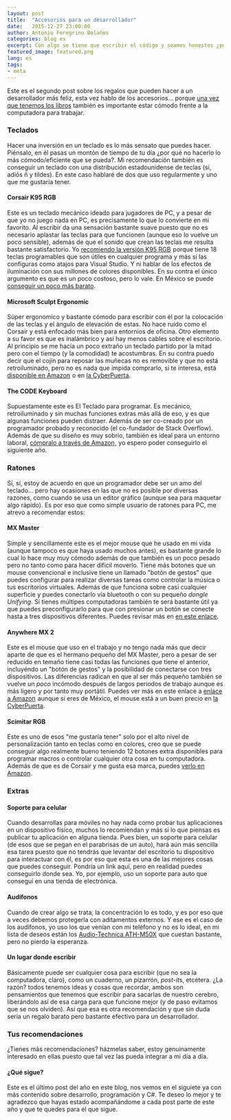 ```yaml
---
layout: post
title:  "Accesorios para un desarrollador"
date:   2015-12-27 23:00:00
author: Antonio Feregrino Bolaños
categories: blog es
excerpt: Con algo se tiene que escribir el código y seamos honestos ¿por qué no hacerlo de forma cómoda y eficiente? de eso se trata este post.
featured_image: featured.png
lang: es
tags:
- meta
---  
```

Este es el segundo post sobre los regalos que pueden hacer a un desarrollador más feliz, esta vez hablo de los accesorios... porque <a href="/post/fiestas-desarrolladoras-libros">una vez que tenemos los libros</a> también es importante estar cómodo frente a la computadora para trabajar.

### Teclados  
Hacer una inversión en un teclado es lo más sensato que puedes hacer. Piénsalo, en él pasas un montón de tiempo de tu día ¿por qué no hacerlo lo más cómodo/eficiente que se pueda?. Mi recomendación también es conseguir un teclado con una distribución estadounidense de teclas (sí, adiós ñ y tildes). En este caso hablaré de dos que uso regularmente y uno que me gustaría tener.  
  
#### Corsair K95 RGB  
Este es un teclado mecánico ideado para jugadores de PC, y a pesar de que yo no juego nada en PC, es precisamente lo que lo convierte en mi favorito. Al escribir da una sensación bastante suave puesto que no es necesario aplastar las teclas para que funcionen (aunque eso lo vuelve un poco sensible), además de que el sonido que crean las teclas me resulta bastante satisfactorio. Yo <a rel="nofollow" href="http://www.amazon.com.mx/gp/product/B014W1Z4S0/ref=as_li_tf_tl?ie=UTF8&camp=1789&creative=9325&creativeASIN=B014W1Z4S0&linkCode=as2&tag=thcgu02-20">recomiendo la versión K95 RGB</a><img src="http://ir-mx.amazon-adsystem.com/e/ir?t=thcgu02-20&l=am2&o=34&a=B014W1Z4S0" width="1" height="1" border="0" alt="" style="border:none !important; display:inline-block; margin:0px !important;" /> porque tiene 18 teclas programables que son útiles en cualquier programa y más si las configuras como atajos para Visual Studio. Y ni hablar de los efectos de iluminación con sus millones de colores disponibles. En su contra el único argumento es que es un poco costoso, pero lo vale. En México se puede <a rel="nofollow" href="http://www.pcaccesorios.com.mx/detalles_Teclado-Gamer-Corsair-Vengeance-K95-USB-Mecanico-MX-Red-Black-RGB-CH-9000082-NA-,3467,39,34.htm" target="_blank">conseguir un poco más barato</a>.

#### Microsoft Sculpt Ergonomic  
Súper ergonomico y bastante cómodo para escribir con él por la colocación de las teclas y el ángulo de elevación de estas. No hace ruido como el Corsair y está enfocado más bien para entornios de oficina. Otro elemento a su favor es que es inalámbrico y así hay menos cables sobre el escritorio. Al principio se me hacía un poco extraño un teclado partido por la mitad pero con el tiempo (y la comodidad) te acostumbras. En su contra puedo decir que el cojín para reposar las muñecas no es removible y que no está retroiluminado, pero no es nada que impida comprarlo, si te interesa, está <a rel="nofollow" href="http://www.amazon.com.mx/gp/product/B00TH8TCUK/ref=as_li_qf_sp_asin_tl?ie=UTF8&camp=1789&creative=9325&creativeASIN=B00TH8TCUK&linkCode=as2&tag=thcgu02-20">disponible en Amazon</a><img src="http://ir-mx.amazon-adsystem.com/e/ir?t=thcgu02-20&l=as2&o=34&a=B00TH8TCUK" width="1" height="1" border="0" alt="" style="border:none !important; margin:0px !important; display:inline-block;" /> o en <a href="http://www.cyberpuerta.mx/index.php?cl=details&anid=0b3d140a964ef74e93f7b63e542c6a88&gclid=CjwKEAiAtf6zBRDS0oCLrL37gFUSJACr2JYbdDmWIhRF37sazkI08X-7oyiT-vV_HSiYZP9BiUCJ4xoC0_7w_wcB" rel="nofollow" target="_blank">la CyberPuerta</a>.  
  
#### The CODE Keyboard  
Supuestamente este es El Teclado para programar. Es mecánico, retroiluminado y sin muchas funciones extras más allá de eso, y es que algunas funciones pueden distraer. Además de ser co-creado por un programador probado y reconocido (el co-fundador de Stack Overflow). Además de que su diseño es muy sobrio, también es ideal para un entorno laboral, <a rel="nofollow" href="http://www.amazon.com/gp/product/B00LV5P2N8/ref=as_li_tl?ie=UTF8&camp=1789&creative=9325&creativeASIN=B00LV5P2N8&linkCode=as2&tag=thcgu-20&linkId=ICZ3SKOG5S7X2RUW">cómpralo a través de Amazon</a><img src="http://ir-na.amazon-adsystem.com/e/ir?t=thcgu-20&l=as2&o=1&a=B00LV5P2N8" width="1" height="1" border="0" alt="" style="display:inline-block;border:none !important; margin:0px !important;" />, yo espero poder conseguirlo el siguiente año.  
  

### Ratones  
Sí, sí, estoy de acuerdo en que un programador debe ser un amo del teclado... pero hay ocasiones en las que no es posible por diversas razones, como cuando se usa un editor gráfico (aunque sea para maquetar algo rápido). Es por eso que como simple usuario de ratones para PC, me atrevo a recomendar estos:
  
#### MX Master
Simple y sencillamente este es el mejor mouse que he usado en mi vida (aunque tampoco es que haya usado muchos antes), es bastante grande lo cual lo hace muy muy cómodo además de que también es un poco pesado pero no tanto como para hacer dificil moverlo. Tiene más botones que un mouse convencional e inclusive tiene un llamado "botón de gestos" que puedes configurar para realizar diversas tareas como controlar la música o tus escritorios virtuales. Además de que funciona sobre casi cualquier superficie y puedes conectarlo vía bluetooth o con su pequeño *dongle Unifying*. Si tienes múltipes computadoras también te será bastante  útil ya que puedes preconfigurarlo para que con presionar un botón se conecte hasta a tres dispositivos diferentes. Puedes revisar más en <a rel="nofollow" href="http://www.amazon.com.mx/gp/product/B00TZR3WRM/ref=as_li_qf_sp_asin_tl?ie=UTF8&camp=1789&creative=9325&creativeASIN=B00TZR3WRM&linkCode=as2&tag=thcgu02-20">en este enlace</a><img src="http://ir-mx.amazon-adsystem.com/e/ir?t=thcgu02-20&l=as2&o=34&a=B00TZR3WRM" width="1" height="1" border="0" alt="" style="display: none;border:none !important; margin:0px !important;" />.
   
  
#### Anywhere MX 2  
Este es el mouse que uso en el trabajo y no tengo nada más que decir aparte de que es el hermano pequeño del MX Master, pero a pesar de ser reducido en temaño tiene casi todas las funciones que tiene el anterior, incluyéndo un "botón de gestos" y la posibilidad de conectarse con tres dispositivos. Las diferencias radican en que al ser más pequeño también se vuelve un *poco* incómodo después de largos periodos de trabajo aunque es más ligero y por tanto muy portátil. Puedes ver más en este enlace a <a rel="nofollow" href="http://www.amazon.com/gp/product/B00Y09IWGQ/ref=as_li_tl?ie=UTF8&camp=1789&creative=9325&creativeASIN=B00Y09IWGQ&linkCode=as2&tag=thcgu-20&linkId=6W6PFFIE3DCAZHJR">enlace a Amazon</a><img src="http://ir-na.amazon-adsystem.com/e/ir?t=thcgu-20&l=as2&o=1&a=B00Y09IWGQ" width="1" height="1" border="0" alt="" style="display:inline-block;border:none !important; margin:0px !important;" /> aunque si eres de México, el mouse está a un buen precio en <a href="http://www.cyberpuerta.mx/Computo-Hardware/Dispositivos-de-entrada/Mouse/Logitech-Mouse-Laser-MX-Anywhere-2-Inalambrico-1600DPI-Negro-Oro.html?force_sid=fd57ff119875d52099639e7ae5e6d28c" rel="nofollow" target="_blank">la CyberPuerta</a>.

  
#### Scimitar RGB  
Este es uno de esos "me gustaría tener" solo por el alto nivel de personalización tanto en teclas como en colores, creo que se puede conseguir algo realmente bueno teniendo 12 botones extra disponibles para programar macros o controlar cualquier otra cosa en tu computadora. Además de que es de Corsair y me gusta esa marca, puedes <a rel="nofollow" href="http://www.amazon.com.mx/gp/product/B013KK9JOO/ref=as_li_qf_sp_asin_tl?ie=UTF8&camp=1789&creative=9325&creativeASIN=B013KK9JOO&linkCode=as2&tag=thcgu02-20">verlo en Amazon</a><img src="http://ir-mx.amazon-adsystem.com/e/ir?t=thcgu02-20&l=as2&o=34&a=B013KK9JOO" width="1" height="1" border="0" alt="" style="border:none !important; margin:0px !important; display:inline-block;" />.

### Extras  
  
#### Soporte para celular  
Cuando desarrollas para móviles no hay nada como probar tus aplicaciones en un dispositivo físico, muchos lo recomiendan y más si lo que piensas es publicar tu aplicación en alguna tienda. Pues bien, un soporte para celular (de esos que se pegan en el parabrisas de un auto), hará aún más sencilla esa tarea puesto que no tendrás que levantar del escritorio tu dispositivo para interactuar con él, es por eso que esta es una de las mejores cosas que puedes conseguir. Pondría un link aquí, pero en realidad puedes conseguirlo donde sea. Yo, por ejemplo, uso un soporte para auto que conseguí en una tienda de electrónica.
  
#### Audífonos  
Cuando de crear algo se trata, la concentración lo es todo, y es por eso que a veces debemos protegerla con aditamentos externos. Y ese es el caso de los audífonos, yo uso los que venían con mi teléfono y no es lo ideal, en mi lista de deseos están los <a rel="nofollow" href="http://www.amazon.com.mx/gp/product/B00HVLUR86/ref=as_li_qf_sp_asin_tl?ie=UTF8&camp=1789&creative=9325&creativeASIN=B00HVLUR86&linkCode=as2&tag=thcgu02-20">Audio-Technica ATH-M50X</a><img src="http://ir-mx.amazon-adsystem.com/e/ir?t=thcgu02-20&l=as2&o=34&a=B00HVLUR86" width="1" height="1" border="0" alt="" style="border:none !important; margin:0px !important; display:inline-block;" /> que cuestan bastante, pero no pierdo la esperanza.  
  
#### Un lugar donde escribir    
Básicamente puede ser cualquier cosa para escribir (que no sea la computadora, claro), como un cuaderno, un pizarrón, *post-it*s, etcétera. ¿La razón? todos tenemos ideas y cosas que recordar, ambos son pensamientos que tenemos que escribir para sacarlas de nuestro cerebro, liberándolo así de esa carga para que funcione mejor (y de paso evitamos que se nos olviden). Así que esa es otra recomendación y que sin duda sería un regalo barato pero bastante efectivo para un desarrollador.  
  
### Tus recomendaciones  
¿Tienes más recomendaciones? házmelas saber, estoy genuinamente interesado en ellas puesto que tal vez las pueda integrar a mi día a día.

#### ¿Qué sigue?  
Este es el último post del año en este blog, nos vemos en el siguiete ya con más contenido sobre desarrollo, programación y C#. Te deseo lo mejor y te agradezco que hayas estado acompañándome a cada post parte de este año y que te quedes para el que sigue.
